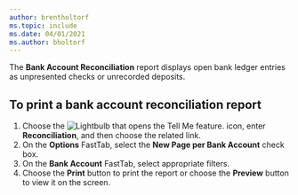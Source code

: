 ```yaml
---
author: brentholtorf
ms.topic: include
ms.date: 04/01/2021
ms.author: bholtorf
---
```

The **Bank Account Reconciliation** report displays open bank ledger entries as unpresented checks or unrecorded deposits.  

## To print a bank account reconciliation report

1. Choose the ![Lightbulb that opens the Tell Me feature.](../../../media/ui-search/search_small.png "Tell me what you want to do") icon, enter **Reconciliation**, and then choose the related link.  
2. On the **Options** FastTab, select the **New Page per Bank Account** check box.  
3. On the **Bank Account** FastTab, select appropriate filters.  
4. Choose the **Print** button to print the report or choose the **Preview** button to view it on the screen.  
